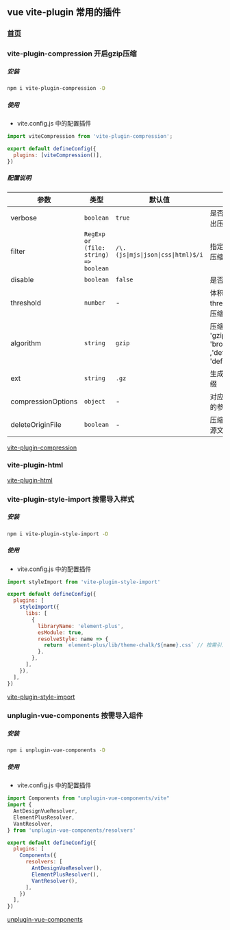 ## vue vite-plugin 常用的插件

### [首页](/y/)

<link rel="stylesheet" href="css/base.css">

### vite-plugin-compression 开启gzip压缩

##### 安装

``` sh
npm i vite-plugin-compression -D
```

##### 使用

- vite.config.js 中的配置插件

``` js
import viteCompression from 'vite-plugin-compression';

export default defineConfig({
  plugins: [viteCompression()],
})
```

##### 配置说明

| 参数 | 类型 | 默认值 | 说明 |
| --- | --- | --- | --- |
| verbose | `boolean` | `true` | 是否在控制台输出压缩结果 |
| filter | `RegExp or (file: string) => boolean` | `/\.(js\|mjs\|json\|css\|html)$/i` | 指定哪些资源不压缩 |
| disable | `boolean` | `false` | 是否禁用 |
| threshold | `number` | - | 体积大于 threshold 才会被压缩,单位 b |
| algorithm | `string` | `gzip` | 压缩算法,可选 [ 'gzip' , 'brotliCompress' ,'deflate' , 'deflateRaw'] |
| ext | `string` | `.gz` | 生成的压缩包后缀 |
| compressionOptions | `object` | - | 对应的压缩算法的参数 |
| deleteOriginFile | `boolean` | - | 压缩后是否删除源文件 |

[vite-plugin-compression](https://github.com/vbenjs/vite-plugin-compression)

### vite-plugin-html

[vite-plugin-html](https://github.com/vbenjs/vite-plugin-html)

### vite-plugin-style-import 按需导入样式

##### 安装

``` sh
npm i vite-plugin-style-import -D
```

##### 使用

- vite.config.js 中的配置插件

```js
import styleImport from 'vite-plugin-style-import'

export default defineConfig({
  plugins: [
    styleImport({
      libs: [
        {
          libraryName: 'element-plus',
          esModule: true,
          resolveStyle: name => {
            return `element-plus/lib/theme-chalk/${name}.css` // 按需引入样式
          },
        },
      ],
    }),
  ],
})
```

[vite-plugin-style-import](https://github.com/vbenjs/vite-plugin-style-import)

### unplugin-vue-components 按需导入组件

##### 安装

``` sh
npm i unplugin-vue-components -D
```

##### 使用

- vite.config.js 中的配置插件

```js
import Components from "unplugin-vue-components/vite"
import {
  AntDesignVueResolver,
  ElementPlusResolver,
  VantResolver,
} from 'unplugin-vue-components/resolvers'

export default defineConfig({
  plugins: [
    Components({
      resolvers: [
        AntDesignVueResolver(),
        ElementPlusResolver(),
        VantResolver(),
      ],
    })
  ],
})
```

[unplugin-vue-components](https://github.com/antfu/unplugin-vue-components)
